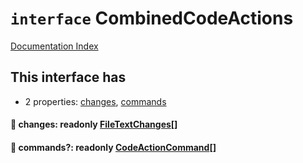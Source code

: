 # `interface` CombinedCodeActions

[Documentation Index](../README.md)

## This interface has

- 2 properties:
[changes](#-changes-readonly-filetextchanges),
[commands](#-commands-readonly-codeactioncommand)


#### 📄 changes: readonly [FileTextChanges](../private.interface.FileTextChanges/README.md)\[]



#### 📄 commands?: readonly [CodeActionCommand](../private.type.CodeActionCommand/README.md)\[]



